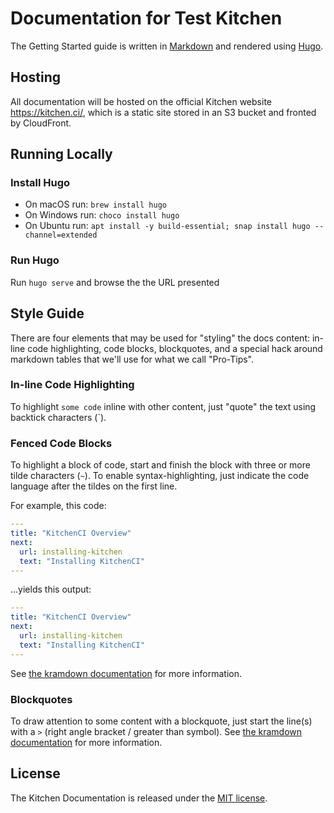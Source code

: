 # Documentation for Test Kitchen

The Getting Started guide is written in [Markdown](https://daringfireball.net/projects/markdown/) and rendered using [Hugo](https://gohugo.io).

## Hosting

All documentation will be hosted on the official Kitchen website <https://kitchen.ci/>, which is a static site stored in an S3 bucket and fronted by CloudFront.

## Running Locally

### Install Hugo

- On macOS run: `brew install hugo`
- On Windows run: `choco install hugo`
- On Ubuntu run: `apt install -y build-essential; snap install hugo --channel=extended`

### Run Hugo

Run `hugo serve` and browse the the URL presented

## Style Guide

There are four elements that may be used for "styling" the docs content: in-line code highlighting, code blocks, blockquotes, and a special hack around markdown tables that we'll use for what we call "Pro-Tips".

### In-line Code Highlighting

To highlight `some code` inline with other content, just "quote" the text using backtick characters (`).

### Fenced Code Blocks

To highlight a block of code, start and finish the block with three or more tilde characters (`~`). To enable syntax-highlighting, just indicate the code language after the tildes on the first line.

For example, this code:

```yaml
---
title: "KitchenCI Overview"
next:
  url: installing-kitchen
  text: "Installing KitchenCI"
---
```

...yields this output:

```yaml
---
title: "KitchenCI Overview"
next:
  url: installing-kitchen
  text: "Installing KitchenCI"
---
```

See [the kramdown documentation](http://kramdown.gettalong.org/syntax.html#fenced-code-blocks) for more information.

### Blockquotes

To draw attention to some content with a blockquote, just start the line(s) with a `>` (right angle bracket / greater than symbol). See [the kramdown documentation](http://kramdown.gettalong.org/syntax.html#blockquotes) for more information.

## License

The Kitchen Documentation is released under the [MIT license][mit-license].

[markdown]: http://daringfireball.net/projects/markdown/syntax
[kitchenci]: https://kitchen.ci/
[middleman]: http://middlemanapp.com
[pages]: http://pages.github.com/
[kramdown]: http://kramdown.gettalong.org/
[syntax]: https://github.com/middleman/middleman-syntax
[rouge]: https://github.com/jayferd/rouge
[pygments]: http://pygments.org/
[mit-license]: MIT-LICENSE.txt
